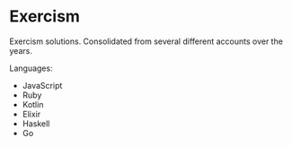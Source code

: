 # Exercism
Exercism solutions. Consolidated from several different accounts over the years.

Languages:
- JavaScript
- Ruby
- Kotlin
- Elixir
- Haskell
- Go
